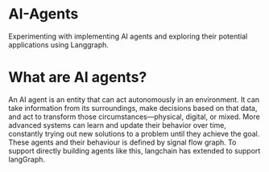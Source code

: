 # AI-Agents
Experimenting with implementing AI agents and exploring their potential applications using Langgraph.

# What are AI agents?
An AI agent is an entity that can act autonomously in an environment. It can take information from its surroundings, make decisions based on that data, and act to transform those circumstances—physical, digital, or mixed. More advanced systems can learn and update their behavior over time, constantly trying out new solutions to a problem until they achieve the goal.
These agents and their behaviour is defined by signal flow graph. To support directly building agents like this, langchain has extended to support langGraph. 
